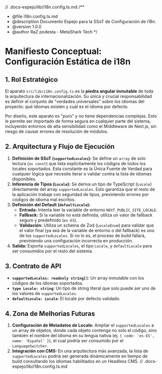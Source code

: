 // .docs-espejo/lib/i18n.config.ts.md
/**
 * @file i18n.config.ts.md
 * @description Documento Espejo para la SSoT de Configuración de i18n.
 * @version 1.0.0
 * @author RaZ podesta - MetaShark Tech
 */

# Manifiesto Conceptual: Configuración Estática de i18n

## 1. Rol Estratégico

El aparato `src/lib/i18n.config.ts` es la **piedra angular inmutable** de toda la arquitectura de internacionalización. Su única y crucial responsabilidad es definir el conjunto de "verdades universales" sobre los idiomas del proyecto: qué idiomas existen y cuál es el idioma por defecto.

Por diseño, este aparato es "puro" y no tiene dependencias complejas. Esto le permite ser importado de forma segura en cualquier parte del sistema, incluyendo entornos de alta sensibilidad como el Middleware de Next.js, sin riesgo de causar errores de resolución de módulos.

## 2. Arquitectura y Flujo de Ejecución

1.  **Definición de SSoT (`supportedLocales`):** Se define un `array` de solo lectura (`as const`) que lista explícitamente los códigos de todos los locales soportados. Esta constante es la Única Fuente de Verdad para cualquier lógica que necesite iterar o validar contra la lista de idiomas disponibles.
2.  **Inferencia de Tipos (`Locale`):** Se deriva un tipo de TypeScript (`Locale`) directamente del array `supportedLocales`. Esto garantiza que el resto de la aplicación trabaje con seguridad de tipos, previniendo errores por códigos de idioma mal escritos.
3.  **Definición del Default (`defaultLocale`):**
    *   **Entrada:** Intenta leer la variable de entorno `NEXT_PUBLIC_SITE_LOCALE`.
    *   **Fallback:** Si la variable no está definida, utiliza un valor de fallback seguro y predefinido (`es-ES`).
    *   **Validación:** Utiliza un schema de Zod (`LocaleEnum`) para validar que el valor final (ya sea de la variable de entorno o del fallback) es uno de los `supportedLocales`. Si no lo es, el proceso de build fallará, previniendo una configuración incorrecta en producción.
4.  **Salida:** Exporta `supportedLocales`, el tipo `Locale`, y `defaultLocale` para ser consumidos por el resto del sistema.

## 3. Contrato de API

*   **`supportedLocales: readonly string[]`**: Un array inmutable con los códigos de los idiomas soportados.
*   **`type Locale: string`**: Un tipo de string literal que solo puede ser uno de los valores de `supportedLocales`.
*   **`defaultLocale: Locale`**: El locale por defecto validado.

## 4. Zona de Melhorias Futuras

1.  **Configuración de Metadatos de Locale:** Ampliar el `supportedLocales` a un array de objetos, donde cada objeto contenga no solo el código, sino también el nombre del idioma en su lengua nativa (ej. `{ code: 'es-ES', name: 'Español' }`), el cual podría ser consumido por el `LanguageSwitcher`.
2.  **Integración con CMS:** En una arquitectura más avanzada, la lista de `supportedLocales` podría ser generada dinámicamente en tiempo de build consultando los idiomas habilitados en un Headless CMS.
// .docs-espejo/lib/i18n.config.ts.md